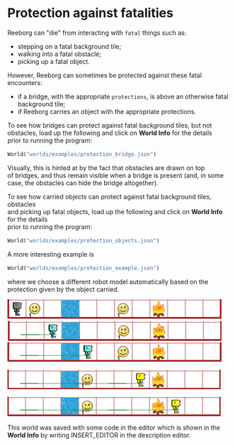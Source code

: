 # Protection against fatalities

Reeborg can "die" from interacting with `fatal` things such as:

* stepping on a fatal background tile;
* walking into a fatal obstacle;
* picking up a fatal object.

However, Reeborg can sometimes be protected against these fatal encounters:

* if a bridge, with the appropriate `protections`, is above an
  otherwise fatal background tile;
* if Reeborg carries an object with the appropriate protections.

To see how bridges can protect against fatal background tiles, but not  
obstacles, load up the following and click on **World Info** for the details  
prior to running the program:

```py
World("worlds/examples/protection_bridge.json")
```

Visually, this is hinted at by the fact that obstacles are drawn on top  
of bridges, and thus remain visible when a bridge is present \(and, in some  
case, the obstacles can hide the bridge altogether\).

To see how carried objects can protect against fatal background tiles, obstacles  
and picking up fatal objects, load up the following and click on **World Info** for the details  
prior to running the program:

```py
World("worlds/examples/protection_objects.json")
```

A more interesting example is

```py
World("worlds/examples/protection_example.json")
```

where we choose a different robot model automatically based on the protection given by the object carried.

![](/assets/protect1.png)![](/assets/protect2.png)![](/assets/protect3.png)

![](/assets/protect4.png)

![](/assets/protect5.png)

This world was saved with some code in the editor which is shown in the **World Info** by writing INSERT\_EDITOR in the description editor.

